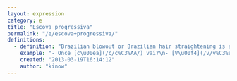 ```yaml
---
layout: expression
category: e
title: "Escova progressiva"
permalink: "/e/escova+progressiva/"
definitions:
  - definition: "Brazilian blowout or Brazilian hair straightening is a treatment to remove frizz and straight hairs. Sometimes done using chemical products that can be quite dangerous, though a lot of people don't give a s*** as long as they look like a pop star."
    example: "- Once [c\u00ea](/c/c%C3%AA/) vai?\n- [V\u00f4](/v/v%C3%B4/) t\u00e9 a Zefinha fazer uma escova progressiva. T\u00e1 a fim?"
    created: "2013-03-19T16:14:12"
    author: "kinow"
---
```

